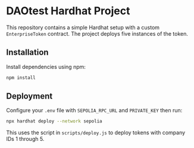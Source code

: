 # DAOtest Hardhat Project

This repository contains a simple Hardhat setup with a custom `EnterpriseToken` contract. The project deploys five instances of the token.

## Installation

Install dependencies using npm:

```bash
npm install
```

## Deployment

Configure your `.env` file with `SEPOLIA_RPC_URL` and `PRIVATE_KEY` then run:

```bash
npx hardhat deploy --network sepolia
```

This uses the script in `scripts/deploy.js` to deploy tokens with company IDs 1 through 5.
